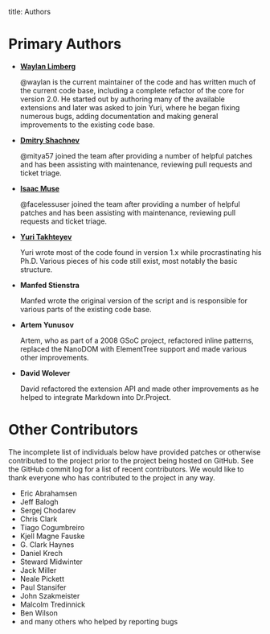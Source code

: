 title: Authors

Primary Authors
===============

* __[Waylan Limberg](https://github.com/waylan)__

    @waylan is the current maintainer of the code and has written much of the
    current code base, including a complete refactor of the core for version 2.0.
    He started out by authoring many of the available extensions and later was
    asked to join Yuri, where he began fixing numerous bugs, adding
    documentation and making general improvements to the existing code base.

* __[Dmitry Shachnev](https://github.com/mitya57)__

    @mitya57 joined the team after providing a number of helpful patches and has
    been assisting with maintenance, reviewing pull requests and ticket triage.

* __[Isaac Muse](https://github.com/facelessuser)__

    @facelessuser joined the team after providing a number of helpful patches
    and has been assisting with maintenance, reviewing pull requests and ticket
    triage.

* __[Yuri Takhteyev](https://github.com/yuri)__

    Yuri wrote most of the code found in version 1.x while procrastinating his
    Ph.D. Various pieces of his code still exist, most notably the basic
    structure.

* __Manfed Stienstra__

    Manfed wrote the original version of the script and is responsible for
    various parts of the existing code base.

* __Artem Yunusov__

    Artem, who as part of a 2008 GSoC project, refactored inline patterns,
    replaced the NanoDOM with ElementTree support and made various other
    improvements.

* __David Wolever__

    David refactored the extension API and made other improvements
    as he helped to integrate Markdown into Dr.Project.

Other Contributors
==================

The incomplete list of individuals below have provided patches or otherwise
contributed to the project prior to the project being hosted on GitHub. See the
GitHub commit log for a list of recent contributors. We would like to thank
everyone who has contributed to the project in any way.

* Eric Abrahamsen
* Jeff Balogh
* Sergej Chodarev
* Chris Clark
* Tiago Cogumbreiro
* Kjell Magne Fauske
* G. Clark Haynes
* Daniel Krech
* Steward Midwinter
* Jack Miller
* Neale Pickett
* Paul Stansifer
* John Szakmeister
* Malcolm Tredinnick
* Ben Wilson
* and many others who helped by reporting bugs
